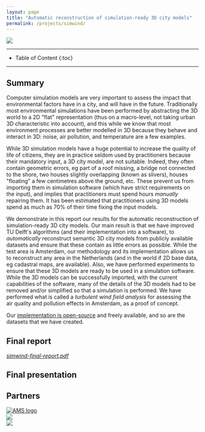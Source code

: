 ```yaml
---
layout: page
title: "Automatic reconstruction of simulation-ready 3D city models"
permalink: /projects/simwind/
---
```


<div class="row">
  <div class="col-md-12 col-xs-12"><img class="img-responsive" src="{{ "banner.jpg" }}"></div>
</div>

- - -

* Table of Content
{:toc}

- - -

## Summary

Computer simulation models are very important to assess the impact that environmental factors have in a city, and will have in the future.
Traditionally most environmental simulations have been performed by abstracting the 3D world to a 2D "flat" representation (thus on a macro-level, not taking urban 3D characteristic into account), and this while we know that most environment processes are better modelled in 3D because they behave and interact in 3D: noise, air pollution, and temperature are a few examples.

While 3D simulation models have a huge potential to increase the quality of life of citizens, they are in practice seldom used by practitioners because their mandatory input, a 3D city model, are not suitable.
Indeed, they often contain geometric errors, eg part of a roof missing, a bridge not connected to the shore, two houses slightly overlapping (known as slivers), houses "floating" a few centimetres above the ground, etc.
These prevent us from importing them in simulation software (which have strict requirements on the input), and implies that practitioners must spend hours *manually* repairing them.
It has been estimated that practitioners using 3D models spend as much as 70% of their time fixing the input models.

We demonstrate in this report our results for the automatic reconstruction of simulation-ready 3D city models.
Our main result is that we have improved TU Delft's algorithms (and their implementation into a software), to *automatically* reconstruct semantic 3D city models from publicly available datasets and ensure that these contain as little errors as possible. 
While the test area is Amsterdam, our methodology and its implementation allows us to reconstruct any area in the Netherlands (and in the world if 2D base data, eg cadastral maps, are available).
Also, we have performed experiments to ensure that these 3D models are ready to be used in a simulation software.
While the 3D models can be successfully imported, with the current capabilities of the software, many of the details of the 3D models had to be removed and/or simplified so that a simulation is performed.
We have performed what is called a *turbulent wind field analysis* for assessing the air quality and pollution effects in Amsterdam, as a proof of concept.

Our [implementation is open-source](https://github.com/tudelft3d/3dfier) and freely available, and so are the datasets that we have created. 


## Final report 

<i class="fa fa-file-pdf-o">
  <a href="simwind-final-report.pdf">simwind-final-report.pdf</a>
</i>



## Final presentation

<div class="row">
  <div class="col-xs-12 col-md-6">
<script async class="speakerdeck-embed" data-id="d46a020b8b75460ca6b8ed9cf7c53582" data-ratio="1.33333333333333" src="//speakerdeck.com/assets/embed.js"></script>
  </div>
</div>


## Partners

<div class="row">
  <div class="col-md-offset-1 col-md-2 col-xs-12"><a href="http://www.ams-institute.org"><img class="img-responsive" src="{{ "/img/partners/ams.png" | prepend: site.baseurl }}" alt="AMS logo"/></a></div>
  <div class="col-md-2 col-xs-12"><a href="https://www.virtualcitysystems.de"><img class="img-responsive" src="{{ "vcs.jpg"}}"/></a></div>
  <div class="col-md-2 col-xs-12"><a href="http://www.cadfem.de"><img class="img-responsive" src="{{ "cadfem.jpg" }}" /></a></div>
</div>

